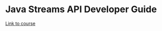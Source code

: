 # Java Streams API Developer Guide

[Link to course](https://indra.udemy.com/course/java-streams/learn/)